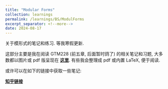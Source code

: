```yaml
---
title: "Modular Forms"
collection: learnings
permalink: /learnings/BS/ModulForms
excerpt_separator: <!--more-->
date: 2024-08-17
---
```

关于模形式的笔记和练习. 等我寒假更新. 
<!--more-->

这部分主要是我在阅读 GTM228 (前五章, 后面暂时鸽了) 的相关笔记和习题, 大多数都以图片或 pdf 版呈现在 **[这里](https://github.com/NicolasKeng/Exercises/tree/main/%E4%BB%A3%E6%95%B0%E6%95%B0%E8%AE%BA)**. 
有些我会整理成 pdf 或内置 LaTeX, 便于阅读. 

或许可以在如下的链接中获取一些笔记:

**[知乎链接](https://www.zhihu.com/people/nicolas-keng)**
